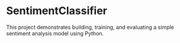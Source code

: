 # SentimentClassifier
This project demonstrates building, training, and evaluating a simple sentiment analysis model using Python.
